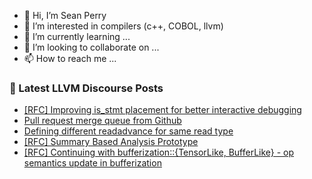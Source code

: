 - 👋 Hi, I’m Sean Perry
- 👀 I’m interested in compilers (c++, COBOL, llvm)
- 🌱 I’m currently learning ...
- 💞️ I’m looking to collaborate on ...
- 📫 How to reach me ...

<!---
s66perry/s66perry is a ✨ special ✨ repository because its `README.md` (this file) appears on your GitHub profile.
You can click the Preview link to take a look at your changes.
--->
### 📕 Latest LLVM Discourse Posts

<!-- DISCOURSE-LLVM:START -->
- [[RFC] Improving is_stmt placement for better interactive debugging](https://discourse.llvm.org/t/rfc-improving-is-stmt-placement-for-better-interactive-debugging/82668#post_17)
- [Pull request merge queue from Github](https://discourse.llvm.org/t/pull-request-merge-queue-from-github/68343#post_4)
- [Defining different readadvance for same read type](https://discourse.llvm.org/t/defining-different-readadvance-for-same-read-type/86030#post_1)
- [[RFC] Summary Based Analysis Prototype](https://discourse.llvm.org/t/rfc-summary-based-analysis-prototype/85945#post_20)
- [[RFC] Continuing with bufferization::{TensorLike, BufferLike} - op semantics update in bufferization](https://discourse.llvm.org/t/rfc-continuing-with-bufferization-tensorlike-bufferlike-op-semantics-update-in-bufferization/85983#post_6)
<!-- DISCOURSE-LLVM:END -->
